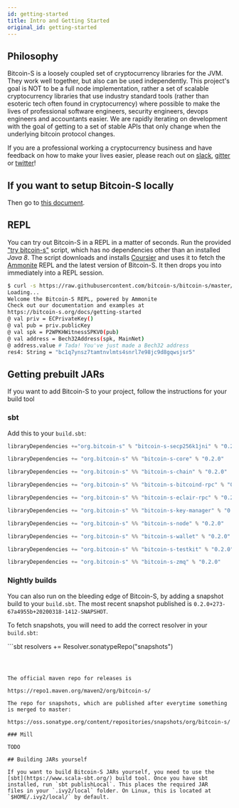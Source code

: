 ```yaml
---
id: getting-started
title: Intro and Getting Started
original_id: getting-started
---
```


## Philosophy

Bitcoin-S is a loosely coupled set of cryptocurrency libraries for the JVM. They work well together, but also can be used
independently. This project's goal is NOT to be a full node implementation, rather a set of scalable cryptocurrency libraries
that use industry standard tools (rather than esoteric tech often found in cryptocurrency) where possible to make the lives of professional
software engineers, security engineers, devops engineers and accountants easier.
We are rapidly iterating on development with the goal of getting to a set of stable APIs that only change when the underlying bitcoin protocol changes.

If you are a professional working a cryptocurrency business and
have feedback on how to make your lives easier, please reach out on [slack](https://join.slack.com/t/suredbits/shared_invite/zt-eavycu0x-WQL7XOakzQo8tAy7jHHZUw),
[gitter](https://gitter.im/bitcoin-s-core/) or [twitter](https://twitter.com/Chris_Stewart_5/)!

## If you want to setup Bitcoin-S locally

Then go to [this document](getting-setup.md).

## REPL

You can try out Bitcoin-S in a REPL in a matter of seconds. Run the provided
["try bitcoin-s"](https://github.com/bitcoin-s/bitcoin-s-core/blob/master/try-bitcoin-s.sh)
script, which has no dependencies other than an installed *Java 8*. The script
downloads and installs [Coursier](https://get-coursier.io/) and uses it to
fetch the [Ammonite](https://ammonite.io) REPL and the latest version of
Bitcoin-S. It then drops you into immediately into a REPL session.

```bash
$ curl -s https://raw.githubusercontent.com/bitcoin-s/bitcoin-s/master/try-bitcoin-s.sh | bash
Loading...
Welcome the Bitcoin-S REPL, powered by Ammonite
Check out our documentation and examples at
https://bitcoin-s.org/docs/getting-started
@ val priv = ECPrivateKey()
@ val pub = priv.publicKey
@ val spk = P2WPKHWitnessSPKV0(pub)
@ val address = Bech32Address(spk, MainNet)
@ address.value # Tada! You've just made a Bech32 address
res4: String = "bc1q7ynsz7tamtnvlmts4snrl7e98jc9d8gqwsjsr5"
```

## Getting prebuilt JARs

If you want to add Bitcoin-S to your project, follow the
instructions for your build tool

### sbt

Add this to your `build.sbt`:

```scala
libraryDependencies +="org.bitcoin-s" % "bitcoin-s-secp256k1jni" % "0.2.0"

libraryDependencies += "org.bitcoin-s" %% "bitcoin-s-core" % "0.2.0"

libraryDependencies += "org.bitcoin-s" %% "bitcoin-s-chain" % "0.2.0"

libraryDependencies += "org.bitcoin-s" %% "bitcoin-s-bitcoind-rpc" % "0.2.0"

libraryDependencies += "org.bitcoin-s" %% "bitcoin-s-eclair-rpc" % "0.2.0"

libraryDependencies += "org.bitcoin-s" %% "bitcoin-s-key-manager" % "0.2.0"

libraryDependencies += "org.bitcoin-s" %% "bitcoin-s-node" % "0.2.0"

libraryDependencies += "org.bitcoin-s" %% "bitcoin-s-wallet" % "0.2.0"

libraryDependencies += "org.bitcoin-s" %% "bitcoin-s-testkit" % "0.2.0"

libraryDependencies += "org.bitcoin-s" %% "bitcoin-s-zmq" % "0.2.0"
```


### Nightly builds

You can also run on the bleeding edge of Bitcoin-S, by
adding a snapshot build to your `build.sbt`. The most
recent snapshot published is `0.2.0+273-67a4955b+20200318-1412-SNAPSHOT`.

To fetch snapshots, you will need to add the correct
resolver in your `build.sbt`:

​```sbt
resolvers += Resolver.sonatypeRepo("snapshots")
```



The official maven repo for releases is

https://repo1.maven.org/maven2/org/bitcoin-s/

The repo for snapshots, which are published after everytime something is merged to master:

https://oss.sonatype.org/content/repositories/snapshots/org/bitcoin-s/

### Mill

TODO

## Building JARs yourself

If you want to build Bitcoin-S JARs yourself, you need to use the
[sbt](https://www.scala-sbt.org/) build tool. Once you have sbt
installed, run `sbt publishLocal`. This places the required JAR
files in your `.ivy2/local` folder. On Linux, this is located at
`$HOME/.ivy2/local/` by default.
